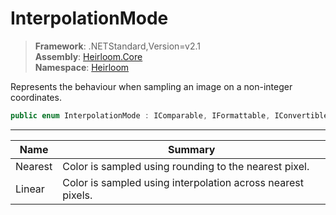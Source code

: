# InterpolationMode

> **Framework**: .NETStandard,Version=v2.1  
> **Assembly**: [Heirloom.Core][0]  
> **Namespace**: [Heirloom][0]  

Represents the behaviour when sampling an image on a non-integer coordinates.

```cs
public enum InterpolationMode : IComparable, IFormattable, IConvertible
```

--------------------------------------------------------------------------------

| Name    | Summary                                                     |
|---------|-------------------------------------------------------------|
| Nearest | Color is sampled using rounding to the nearest pixel.       |
| Linear  | Color is sampled using interpolation across nearest pixels. |

[0]: ..\Heirloom.Core.md
